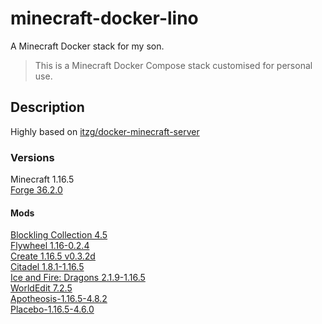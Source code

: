 # minecraft-docker-lino

A Minecraft Docker stack for my son.

> This is a Minecraft Docker Compose stack customised for personal use.

## Description

Highly based on [itzg/docker-minecraft-server](https://github.com/itzg/docker-minecraft-server)

### Versions

Minecraft 1.16.5  
[Forge 36.2.0](https://adfoc.us/serve/sitelinks/?id=271228&url=https://maven.minecraftforge.net/net/minecraftforge/forge/1.16.5-36.2.0/forge-1.16.5-36.2.0-installer.jar)  

#### Mods

[Blockling Collection 4.5](https://www.curseforge.com/minecraft/mc-mods/blocklingcollection/files)  
[Flywheel 1.16-0.2.4](https://www.curseforge.com/minecraft/mc-mods/flywheel/files)  
[Create 1.16.5 v0.3.2d](https://www.curseforge.com/minecraft/mc-mods/create/files)  
[Citadel 1.8.1-1.16.5](https://www.curseforge.com/minecraft/mc-mods/citadel/files/3441028)  
[Ice and Fire: Dragons 2.1.9-1.16.5](https://www.curseforge.com/minecraft/mc-mods/ice-and-fire-dragons/files/3441117)   
[WorldEdit 7.2.5](https://www.curseforge.com/minecraft/mc-mods/worldedit/files/3283693)  
[Apotheosis-1.16.5-4.8.2](https://www.curseforge.com/minecraft/mc-mods/apotheosis/files/3490144)  
  [Placebo-1.16.5-4.6.0](https://www.curseforge.com/minecraft/mc-mods/placebo/files/3437009) 
